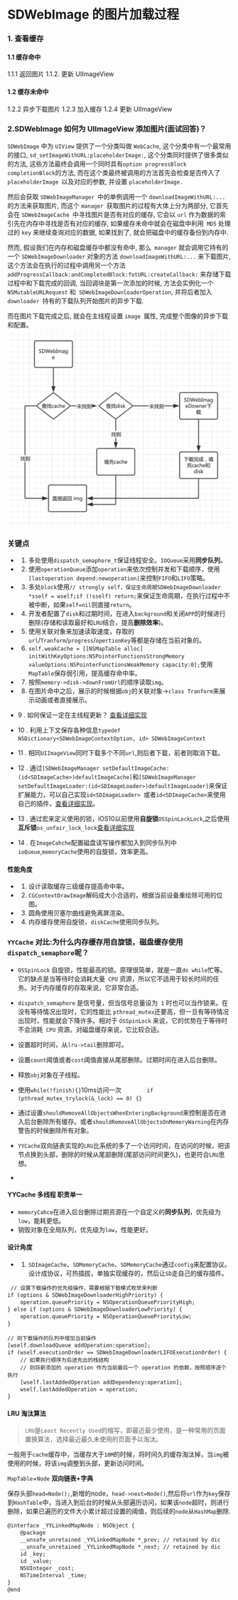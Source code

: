 # SDWebImage 的图片加载过程

### 1. 查看缓存
#### 1.1 缓存命中
1.1.1 返回图片
1.1.2. 更新 UIImageView
#### 1.2 缓存未命中
1.2.2 异步下载图片
1.2.3 加入缓存
1.2.4 更新 UIImageView



### 2.SDWebImage 如何为 UIImageView 添加图片(面试回答)？

`SDWebImage` 中为 `UIView` 提供了一个分类叫做 `WebCache`, 这个分类中有一个最常用的接口, `sd_setImageWithURL:placeholderImage:`, 这个分类同时提供了很多类似的方法, 这些方法最终会调用一个同时具有` option progressBlock completionBlock `的方法, 而在这个类最终被调用的方法首先会检查是否传入了 `placeholderImage `以及对应的参数, 并设置 `placeholderImage.`

然后会获取 `SDWebImageManager `中的单例调用一个 `downloadImageWithURL:... `的方法来获取图片, 而这个 `manager `获取图片的过程有大体上分为两部分, 它首先会在 `SDWebImageCache `中寻找图片是否有对应的缓存, 它会以 `url` 作为数据的索引先在内存中寻找是否有对应的缓存, 如果缓存未命中就会在磁盘中利用` MD5` 处理过的 `key` 来继续查询对应的数据, 如果找到了, 就会把磁盘中的缓存备份到内存中.

然而, 假设我们在内存和磁盘缓存中都没有命中, 那么` manager` 就会调用它持有的一个 `SDWebImageDownloader` 对象的方法 `downloadImageWithURL:...` 来下载图片, 这个方法会在执行的过程中调用另一个方法 `addProgressCallback:andCompletedBlock:fotURL:createCallback:` 来存储下载过程中和下载完成的回调, 当回调块是第一次添加的时候, 方法会实例化一个 `NSMutableURLRequest` 和` SDWebImageDownloaderOperation`, 并将后者加入 `downloader `持有的下载队列开始图片的异步下载.

而在图片下载完成之后, 就会在主线程设置 `image `属性, 完成整个图像的异步下载和配置。
![-w589](media/16148422280138.jpg)




### 关键点
- 1. 多处使用`dispatch_semaphore_t`保证线程安全。`IOQueue`采用**同步队列**。
- 2. 使用`operationQueue`添加`operation`来依次控制并发和下载顺序，使用`[lastoperation depend:newoperation]`来控制`FIFO`和`LIFO`策略。
- 3. 多处`block`使用`// strongly self，保证生命周期SDWebImageDownloader *sself = wself;if (!sself) return;`来保证生命周期，在执行过程中不被中断，如果`self=nil`则直接`return`。
- 4. 开发者配置了`disk`和过期时间，在进入`background`和关闭`APP`的时候进行删除(存储和读取最好和`LRU`结合，提高**删除效率**)。
- 5. 使用关联对象来加速读取速度，存取的`url`/`Tranform`/`progress`/`opertionKey`等都是存储在当前对象的。
- 6. `self.weakCache = [[NSMapTable alloc] initWithKeyOptions:NSPointerFunctionsStrongMemory valueOptions:NSPointerFunctionsWeakMemory capacity:0];`使用`MapTable`保存弱引用，提高缓存命中率。
- 7. 按照`memory->disk->downFromUrl`的顺序读取`img`。
- 8. 在图片命中之后，展示的时候根据`obj`的关联对象->`class Tranform`来展示动画或者直接展示。
- 9 . 如何保证一定在主线程更新？
[查看详细实现](./SDWebImageManager.md)

- 10 . 利用上下文保存各种信息`typedef NSDictionary<SDWebImageContextOption, id> SDWebImageContext`
- 11 . 相同`UIImageView`同时下载多个不同`url`,则后者下载，前者则取消下载。
- 12 . 通过`[SDWebImageManager setDefaultImageCache:(id<SDImageCache>)defaultImageCache]`和`[SDWebImageManager setDefaultImageLoader:(id<SDImageLoader>)defaultImageLoader]`来保证扩展能力，可以自己实现`id<SDImageLoader> `或者`id<SDImageCache>`来使用自己的插件，[查看详细实现](./SDWebImageManager.md)。
- 13 . 通过宏来定义使用的锁，iOS10以前使用**自旋锁**`OSSpinLockLock`,之后使用**互斥锁**`os_unfair_lock_lock`[查看详细实现](./SDWebImageManager.md)
- 14 . 在`ImageCahche`配置磁盘读写操作都加入到同步队列中`ioQueue`,`memoryCache`使用的自旋锁，效率更高。



#### 性能角度
- 1. 设计读取缓存三级缓存提高命中率。
- 2. `CGContextDrawImage`解码成大小合适的，根据当前设备重绘除可用的位图。
- 3. 圆角使用贝塞尔曲线避免离屏渲染。
- 4. 内存缓存使用自旋锁，`diskCache`使用同步队列。


### `YYCache` 对比:为什么内存缓存用自旋锁，磁盘缓存使用`dispatch_semaphore`呢？

- `OSSpinLock` 自旋锁，性能最高的锁。原理很简单，就是一直` do while `忙等。它的缺点是当等待时会消耗大量` CPU` 资源，所以它不适用于较长时间的任务。对于内存缓存的存取来说，它非常合适。

- `dispatch_semaphore` 是信号量，但当信号总量设为` 1` 时也可以当作锁来。在没有等待情况出现时，它的性能比 `pthread_mutex`还要高，但一旦有等待情况出现时，性能就会下降许多。相对于 `OSSpinLock` 来说，它的优势在于等待时不会消耗` CPU` 资源。对磁盘缓存来说，它比较合适。
- 设置超时时间，从`lru->tail`删除即可。
- 设置`count`阈值或者`cost`阈值直接从尾部删除。过期时间在进入后台删除。
- 释放`obj`对象在子线程。
- 使用`while(!finish){}`10ms访问一次`        if (pthread_mutex_trylock(&_lock) == 0) {}`
- 通过设置`shouldRemoveAllObjectsWhenEnteringBackground`来控制是否在进入后台删除所有缓存。或者`shouldRemoveAllObjectsOnMemoryWarning`在内存警告的时候删除所有对象。
- `YYCache`双向链表实现的`LRU`比系统的多了一个访问时间，在访问的时候，把该节点换到头部，删除的时候从尾部删除(尾部访问时间更久)，也更符合`LRU`思想。
- 
#### YYCache 多线程 职责单一

- `memoryCahce`在进入后台删除过期资源在一个自定义的**同步队列**，优先级为`low`，能耗更低。
- 销毁对象在全局队列，优先级为`low`，性能更好。




#### 设计角度
- 1. `SDImageCache`、`SDMemoryCache`、`SDMemoryCache`通过`config`来配置协议。设计成协议，可热插拔，单独实现缓存的，然后让`SD`走自己的缓存插件。



```objc
 // 设置下载操作的优先级操作，需要根据下载模式枚举来判断
if (options & SDWebImageDownloaderHighPriority) {
    operation.queuePriority = NSOperationQueuePriorityHigh;
} else if (options & SDWebImageDownloaderLowPriority) {
    operation.queuePriority = NSOperationQueuePriorityLow;
}

// 向下载操作的队列中增加当前操作
[wself.downloadQueue addOperation:operation];
if (wself.executionOrder == SDWebImageDownloaderLIFOExecutionOrder) {
    // 如果执行顺序为后进先出的栈结构
    // 则将新添加的 operation 作为当前最后一个 operation 的依赖，按照顺序逐个执行
    [wself.lastAddedOperation addDependency:operation];
    wself.lastAddedOperation = operation;
}
```

#### LRU 淘汰算法
> `LRU`是`Least Recently Used`的缩写，即最近最少使用，是一种常用的页面置换算法，选择最近最久未使用的页面予以淘汰。
> 


一般用于`cache`缓存中，当缓存大于`10M`的时候，将时间久的缓存淘汰掉，当`img`被使用的时候，将该`img`调整到头部，更新访问时间。

`MapTable`+`Node`
**双向链表+字典**

保存头部`head=Node();`,新增的node，`head->next=Node()`,然后将`url`作为`key`保存到`HashTable`中，当进入到后台的时候从头部遍历访问，如果该`node`超时，则进行删除，如果已遍历的文件大小累计超过设置的阈值，则后续的`node`从`HashMap`删除.

```objc
@interface _YYLinkedMapNode : NSObject {
    @package
    __unsafe_unretained _YYLinkedMapNode *_prev; // retained by dic
    __unsafe_unretained _YYLinkedMapNode *_next; // retained by dic
    id _key;
    id _value;
    NSUInteger _cost;
    NSTimeInterval _time;
}
@end
```
